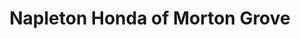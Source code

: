 ---
title: "Napleton Honda of Morton Grove"
url: /morton-grove/napleton-honda-of-morton-grove/
shop: car
---